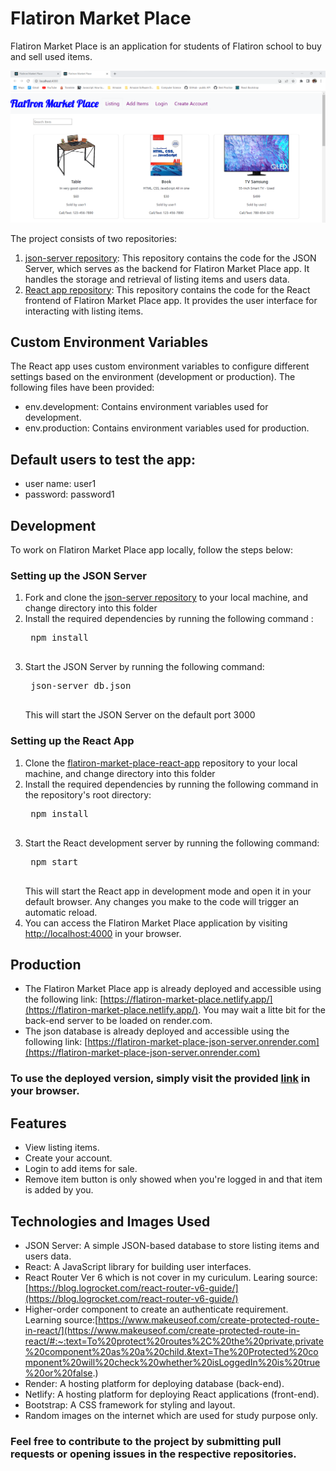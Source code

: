 # Flatiron Market Place

Flatiron Market Place is an application for students of Flatiron school to buy and sell used items.

![Alt text](public/image.png)

The project consists of two repositories:

1. [json-server repository](https://github.com/nnpk1007/json-server-react-app): This repository contains the code for the JSON Server, which serves as the backend for Flatiron Market Place app. It handles the storage and retrieval of listing items and users data.
2. [React app repository](https://github.com/nnpk1007/flatiron-market-place-react-app): This repository contains the code for the React frontend of Flatiron Market Place app. It provides the user interface for interacting with listing items.

## Custom Environment Variables
The React app uses custom environment variables to configure different settings based on the environment (development or production). The following files have been provided:

- env.development: Contains environment variables used for development.
- env.production: Contains environment variables used for production.

## Default users to test the app:
- user name: user1
- password: password1
 
## Development
To work on Flatiron Market Place app locally, follow the steps below:

### Setting up the JSON Server
1. Fork and clone the [json-server repository](https://github.com/nnpk1007/json-server-react-app) to your local machine, and change directory into this folder
2. Install the required dependencies by running the following command : 
    <pre>
    npm install
    </pre>
3. Start the JSON Server by running the following command:
    <pre>
    json-server db.json
    </pre>
    This will start the JSON Server on the default port 3000

### Setting up the React App
1. Clone the [flatiron-market-place-react-app](https://github.com/nnpk1007/flatiron-market-place-react-app) repository to your local machine, and change directory into this folder
2. Install the required dependencies by running the following command in the repository's root directory:
    <pre>
    npm install
    </pre>
3. Start the React development server by running the following command:
    <pre>
    npm start
    </pre>
    This will start the React app in development mode and open it in your default browser. Any changes you make to the code will trigger an automatic reload.
4. You can access the Flatiron Market Place application by visiting [http://localhost:4000](http://localhost:4000) in your browser.

## Production
- The Flatiron Market Place app is already deployed and accessible using the following link: [https://flatiron-market-place.netlify.app/](https://flatiron-market-place.netlify.app/). You may wait a litte bit for the back-end server to be loaded on render.com.
- The json database is already deployed and accessible using the following link: [https://flatiron-market-place-json-server.onrender.com](https://flatiron-market-place-json-server.onrender.com)

### To use the deployed version, simply visit the provided [link](https://flatiron-market-place.netlify.app/) in your browser.

## Features
- View listing items.
- Create your account.
- Login to add items for sale.
- Remove item button is only showed when you're logged in and that item is added by you.
## Technologies and Images Used
- JSON Server: A simple JSON-based database to store listing items and users data.
- React: A JavaScript library for building user interfaces.
- React Router Ver 6 which is not cover in my curiculum. Learing source: [https://blog.logrocket.com/react-router-v6-guide/](https://blog.logrocket.com/react-router-v6-guide/)
- Higher-order component to create an authenticate requirement. Learning source:[https://www.makeuseof.com/create-protected-route-in-react/](https://www.makeuseof.com/create-protected-route-in-react/#:~:text=To%20protect%20routes%2C%20the%20private,private%20component%20as%20a%20child.&text=The%20Protected%20component%20will%20check%20whether%20isLoggedIn%20is%20true%20or%20false.)
- Render: A hosting platform for deploying database (back-end).
- Netlify: A hosting platform for deploying React applications (front-end).
- Bootstrap: A CSS framework for styling and layout.
- Random images on the internet which are used for study purpose only.

### Feel free to contribute to the project by submitting pull requests or opening issues in the respective repositories.